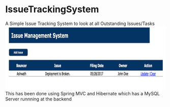 # IssueTrackingSystem

A Simple Issue Tracking System to look at all Outstanding Issues/Tasks
<br>
<img height = 200 src ="https://github.com/ashsrira/IssueTrackingSystem/blob/master/Screen%20Shot%202017-05-28%20at%208.00.03%20PM.png" />
<br>
This has been done using Spring MVC and Hibernate which has a MySQL Server runnning at the backend
